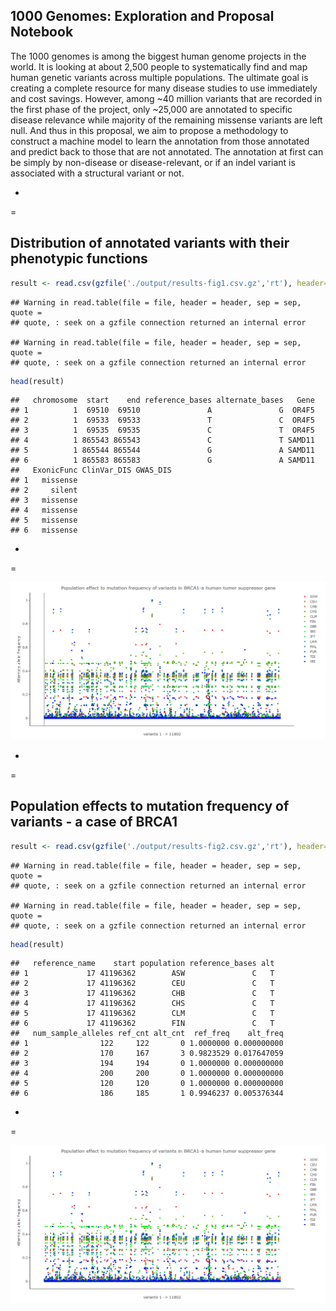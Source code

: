 1000 Genomes: Exploration and Proposal Notebook
-----------------------------------------------

The 1000 genomes is among the biggest human genome projects in the world. It is looking at about 2,500 people to systematically find and map human genetic variants across multiple populations. The ultimate goal is creating a complete resource for many disease studies to use immediately and cost savings. However, among ~40 million variants that are recorded in the first phase of the project, only ~25,000 are annotated to specific disease relevance while majority of the remaining missense variants are left null. And thus in this proposal, we aim to propose a methodology to construct a machine model to learn the annotation from those annotated and predict back to those that are not annotated. The annotation at first can be simply by non-disease or disease-relevant, or if an indel variant is associated with a structural variant or not.

-
=

Distribution of annotated variants with their phenotypic functions
------------------------------------------------------------------

``` r
result <- read.csv(gzfile('./output/results-fig1.csv.gz','rt'), header=T, sep=",");
```

    ## Warning in read.table(file = file, header = header, sep = sep, quote =
    ## quote, : seek on a gzfile connection returned an internal error

    ## Warning in read.table(file = file, header = header, sep = sep, quote =
    ## quote, : seek on a gzfile connection returned an internal error

``` r
head(result)
```

    ##   chromosome  start    end reference_bases alternate_bases   Gene
    ## 1          1  69510  69510               A               G  OR4F5
    ## 2          1  69533  69533               T               C  OR4F5
    ## 3          1  69535  69535               C               T  OR4F5
    ## 4          1 865543 865543               C               T SAMD11
    ## 5          1 865544 865544               G               A SAMD11
    ## 6          1 865583 865583               G               A SAMD11
    ##   ExonicFunc ClinVar_DIS GWAS_DIS
    ## 1   missense                     
    ## 2     silent                     
    ## 3   missense                     
    ## 4   missense                     
    ## 5   missense                     
    ## 6   missense

-
=

[![Figure](figures/fig1.png)](figures/fig1.html)

-
=

Population effects to mutation frequency of variants - a case of BRCA1
----------------------------------------------------------------------

``` r
result <- read.csv(gzfile('./output/results-fig2.csv.gz','rt'), header=T, sep=",");
```

    ## Warning in read.table(file = file, header = header, sep = sep, quote =
    ## quote, : seek on a gzfile connection returned an internal error

    ## Warning in read.table(file = file, header = header, sep = sep, quote =
    ## quote, : seek on a gzfile connection returned an internal error

``` r
head(result)
```

    ##   reference_name    start population reference_bases alt
    ## 1             17 41196362        ASW               C   T
    ## 2             17 41196362        CEU               C   T
    ## 3             17 41196362        CHB               C   T
    ## 4             17 41196362        CHS               C   T
    ## 5             17 41196362        CLM               C   T
    ## 6             17 41196362        FIN               C   T
    ##   num_sample_alleles ref_cnt alt_cnt  ref_freq    alt_freq
    ## 1                122     122       0 1.0000000 0.000000000
    ## 2                170     167       3 0.9823529 0.017647059
    ## 3                194     194       0 1.0000000 0.000000000
    ## 4                200     200       0 1.0000000 0.000000000
    ## 5                120     120       0 1.0000000 0.000000000
    ## 6                186     185       1 0.9946237 0.005376344

-
=

[![Figure](figures/fig2.png)](figures/fig2.html)
